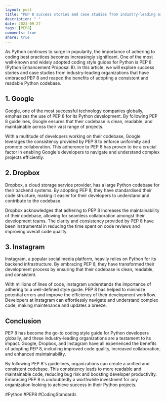 ```yaml
---
layout: post
title: "PEP 8 success stories and case studies from industry-leading organizations"
description: " "
date: 2023-09-27
tags: [PEP8]
comments: true
share: true
---
```


As Python continues to surge in popularity, the importance of adhering to coding best practices becomes increasingly significant. One of the most well-known and widely adopted coding style guides for Python is PEP 8 (Python Enhancement Proposal 8). In this article, we will explore success stories and case studies from industry-leading organizations that have embraced PEP 8 and reaped the benefits of adopting a consistent and readable Python codebase.

## 1. Google
Google, one of the most successful technology companies globally, emphasizes the use of PEP 8 for its Python development. By following PEP 8 guidelines, Google ensures that their codebase is clean, readable, and maintainable across their vast range of projects.

With a multitude of developers working on their codebase, Google leverages the consistency provided by PEP 8 to enforce uniformity and promote collaboration. This adherence to PEP 8 has proven to be a crucial factor in enabling Google's developers to navigate and understand complex projects efficiently.

## 2. Dropbox
Dropbox, a cloud storage service provider, has a large Python codebase for their backend systems. By adopting PEP 8, they have standardised their code structure, making it easier for their developers to understand and contribute to the codebase.

Dropbox acknowledges that adhering to PEP 8 increases the maintainability of their codebase, allowing for seamless collaboration amongst their development teams. The clarity and consistency provided by PEP 8 have been instrumental in reducing the time spent on code reviews and improving overall code quality.

## 3. Instagram
Instagram, a popular social media platform, heavily relies on Python for its backend infrastructure. By embracing PEP 8, they have transformed their development process by ensuring that their codebase is clean, readable, and consistent.

With millions of lines of code, Instagram understands the importance of adhering to a well-defined style guide. PEP 8 has helped to minimize potential errors and improve the efficiency of their development workflow. Developers at Instagram can effortlessly navigate and understand complex code, making maintenance and updates a breeze.

## Conclusion

PEP 8 has become the go-to coding style guide for Python developers globally, and these industry-leading organizations are a testament to its impact. Google, Dropbox, and Instagram have all experienced the benefits of adopting PEP 8, including improved code quality, increased collaboration, and enhanced maintainability.

By following PEP 8's guidelines, organizations can create a unified and consistent codebase. This consistency leads to more readable and maintainable code, reducing bug risk and boosting developer productivity. Embracing PEP 8 is undoubtedly a worthwhile investment for any organization looking to achieve success in their Python projects.

#Python #PEP8 #CodingStandards